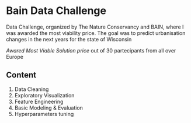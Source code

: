# Bain Data Challenge

Data Challenge, organized by The Nature Conservancy and BAIN, where I was awarded the most viability price. The goal was to predict urbanisation changes in the next years for the state of Wisconsin

*Awared Most Viable Solution price* out of 30 partecipants from all over Europe

## Content

1. Data Cleaning
2. Exploratory Visualization
3. Feature Engineering
4. Basic Modeling & Evaluation
5. Hyperparameters tuning



